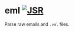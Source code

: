 # eml [![JSR](https://jsr.io/badges/@li/eml)](https://jsr.io/@li/eml)

Parse raw emails and `.eml` files.
